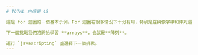 ```yaml
---
# TOTAL 的值是 45

這是 for 迴圈的一個基本示例。For 迴圈在很多情況下十分有用，特別是在與像字串和陣列這樣的資料形態結合使用時。

下一個挑戰我們將開始學習 **arrays**，也就是**陣列**。

運行 `javascripting` 並選擇下一個挑戰。
---
```

